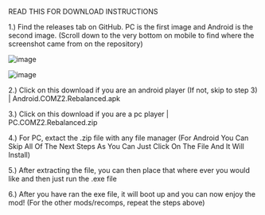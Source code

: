 READ THIS FOR DOWNLOAD INSTRUCTIONS

1.) Find the releases tab on GitHub. PC is the first image and Android is the second image. (Scroll down to the very bottom on mobile to find where the screenshot came from on the repository)

![image](https://github.com/user-attachments/assets/80335d40-d2c1-42e3-8852-47f63bfe44b6)

![image](https://github.com/user-attachments/assets/f246e9fc-b139-4b3e-9b12-71bf520f6dec)

2.) Click on this download if you are an android player (If not, skip to step 3) |  Android.COMZ2.Rebalanced.apk

3.) Click on this download if you are a pc player |  PC.COMZ2.Rebalanced.zip

4.) For PC, extact the .zip file with any file manager (For Android You Can Skip All Of The Next Steps As You Can Just Click On The File And It Will Install)

5.) After extracting the file, you can then place that where ever you would like and then just run the .exe file

6.) After you have ran the exe file, it will boot up and you can now enjoy the mod! (For the other mods/recomps, repeat the steps above)
